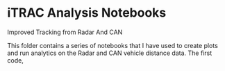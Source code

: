 # iTRAC Analysis Notebooks
 Improved Tracking from Radar And CAN

This folder contains a series of notebooks that I have used to create plots and run analytics on the Radar and CAN vehicle distance data. The first code, 
